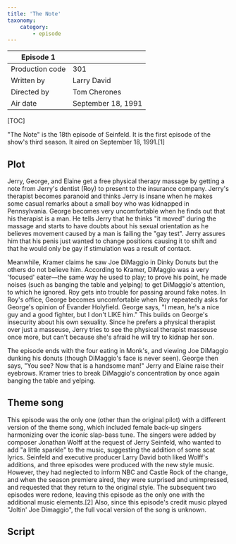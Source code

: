 ```yaml
---
title: 'The Note'
taxonomy:
    category:
        - episode
---
```


| Episode 1 | |
|-----------------|--------------------------------|
| Production code | 301                            |
| Written by      | Larry David |
| Directed by     | Tom Cherones                   |
| Air date        | September 18, 1991             |

[TOC]

"The Note" is the 18th episode of Seinfeld. It is the first episode of the show's third season. It aired on September 18, 1991.[1]

## Plot

Jerry, George, and Elaine get a free physical therapy massage by getting a note from Jerry's dentist (Roy) to present to the insurance company. Jerry's therapist becomes paranoid and thinks Jerry is insane when he makes some casual remarks about a small boy who was kidnapped in Pennsylvania. George becomes very uncomfortable when he finds out that his therapist is a man. He tells Jerry that he thinks "it moved" during the massage and starts to have doubts about his sexual orientation as he believes movement caused by a man is failing the "gay test". Jerry assures him that his penis just wanted to change positions causing it to shift and that he would only be gay if stimulation was a result of contact.

Meanwhile, Kramer claims he saw Joe DiMaggio in Dinky Donuts but the others do not believe him. According to Kramer, DiMaggio was a very 'focused' eater—the same way he used to play; to prove his point, he made noises (such as banging the table and yelping) to get DiMaggio's attention, to which he ignored. Roy gets into trouble for passing around fake notes. In Roy's office, George becomes uncomfortable when Roy repeatedly asks for George's opinion of Evander Holyfield. George says, "I mean, he's a nice guy and a good fighter, but I don't LIKE him." This builds on George's insecurity about his own sexuality. Since he prefers a physical therapist over just a masseuse, Jerry tries to see the physical therapist masseuse once more, but can't because she's afraid he will try to kidnap her son.

The episode ends with the four eating in Monk's, and viewing Joe DiMaggio dunking his donuts (though DiMaggio's face is never seen). George then says, "You see? Now that is a handsome man!" Jerry and Elaine raise their eyebrows. Kramer tries to break DiMaggio's concentration by once again banging the table and yelping.

## Theme song

This episode was the only one (other than the original pilot) with a different version of the theme song, which included female back-up singers harmonizing over the iconic slap-bass tune. The singers were added by composer Jonathan Wolff at the request of Jerry Seinfeld, who wanted to add "a little sparkle" to the music, suggesting the addition of some scat lyrics. Seinfeld and executive producer Larry David both liked Wolff's additions, and three episodes were produced with the new style music. However, they had neglected to inform NBC and Castle Rock of the change, and when the season premiere aired, they were surprised and unimpressed, and requested that they return to the original style. The subsequent two episodes were redone, leaving this episode as the only one with the additional music elements.[2] Also, since this episode's credit music played "Joltin' Joe Dimaggio", the full vocal version of the song is unknown.

## Script
